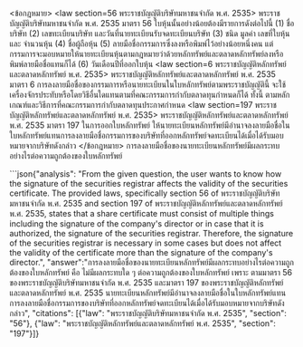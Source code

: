 <user> <ข้อกฎหมาย>
<law section=56 พระราชบัญญัติบริษัทมหาชนจำกัด พ.ศ. 2535> พระราชบัญญัติบริษัทมหาชนจำกัด พ.ศ. 2535 มาตรา 56 ใบหุ้นนั้นอย่างน้อยต้องมีรายการดังต่อไปนี้
(1) ชื่อบริษัท
(2) เลขทะเบียนบริษัท และวันที่นายทะเบียนรับจดทะเบียนบริษัท
(3) ชนิด มูลค่า เลขที่ใบหุ้นและ จำนวนหุ้น
(4) ชื่อผู้ถือหุ้น
(5) ลายมือชื่อกรรมการซึ่งลงหรือพิมพ์ไว้อย่างน้อยหนึ่งคน แต่กรรมการจะมอบหมายให้นายทะเบียนหุ้นตามกฎหมายว่าด้วยหลักทรัพย์และตลาดหลักทรัพย์ลงหรือพิมพ์ลายมือชื่อแทนก็ได้
(6) วันเดือนปีที่ออกใบหุ้น
</law>
<law section=6 พระราชบัญญัติหลักทรัพย์และตลาดหลักทรัพย์ พ.ศ. 2535> พระราชบัญญัติหลักทรัพย์และตลาดหลักทรัพย์ พ.ศ. 2535 มาตรา 6 การลงลายมือชื่อของกรรมการหรือนายทะเบียนในใบหลักทรัพย์ตามพระราชบัญญัตินี้ จะใช้เครื่องจักรประทับหรือโดยวิธีอื่นใดแทนตามที่คณะกรรมการกำกับตลาดทุนกำหนดก็ได้ ทั้งนี้ ตามหลักเกณฑ์และวิธีการที่คณะกรรมการกำกับตลาดทุนประกาศกำหนด
</law>
<law section=197 พระราชบัญญัติหลักทรัพย์และตลาดหลักทรัพย์ พ.ศ. 2535> พระราชบัญญัติหลักทรัพย์และตลาดหลักทรัพย์ พ.ศ. 2535 มาตรา 197 ในการออกใบหลักทรัพย์ ให้นายทะเบียนหลักทรัพย์มีอำนาจลงลายมือชื่อในใบหลักทรัพย์แทนการลงลายมือชื่อกรรมการของบริษัทที่ออกหลักทรัพย์จดทะเบียนได้เมื่อได้รับมอบหมายจากบริษัทดังกล่าว
</law>
</ข้อกฎหมาย>
<question> การลงลายมือชื่อของนายทะเบียนหลักทรัพย์มีผลกระทบอย่างไรต่อความถูกต้องของใบหลักทรัพย์ </question>

<assistant> ```json{"analysis": "From the given question, the user wants to know how the signature of the securities registrar affects the validity of the securities certificate. The provided laws, specifically section 56 of พระราชบัญญัติบริษัทมหาชนจำกัด พ.ศ. 2535 and section 197 of พระราชบัญญัติหลักทรัพย์และตลาดหลักทรัพย์ พ.ศ. 2535, states that a share certificate must consist of multiple things including the signature of the company's director or in case that it is authorized, the signature of the securities registrar. Therefore, the signature of the securities registrar is necessary in some cases but does not affect the validity of the certificate more than the signature of the company's director.", "answer":"การลงลายมือชื่อของนายทะเบียนหลักทรัพย์มีผลกระทบอย่างไรต่อความถูกต้องของใบหลักทรัพย์ คือ ไม่มีผลกระทบใด ๆ ต่อความถูกต้องของใบหลักทรัพย์ เพราะ ตามมาตรา 56 ของพระราชบัญญัติบริษัทมหาชนจำกัด พ.ศ. 2535 และมาตรา 197 ของพระราชบัญญัติหลักทรัพย์และตลาดหลักทรัพย์ พ.ศ. 2535 นายทะเบียนหลักทรัพย์มีอำนาจลงลายมือชื่อในใบหลักทรัพย์แทนการลงลายมือชื่อกรรมการของบริษัทที่ออกหลักทรัพย์จดทะเบียนได้เมื่อได้รับมอบหมายจากบริษัทดังกล่าว", "citations": [{"law": "พระราชบัญญัติบริษัทมหาชนจำกัด พ.ศ. 2535", "section": "56"}, {"law": "พระราชบัญญัติหลักทรัพย์และตลาดหลักทรัพย์ พ.ศ. 2535", "section": "197"}]}
```
